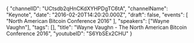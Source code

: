 {
    "channelID": "UCtsdb2qHnCKdXYHPDgTC6tA",
    "channelName": "Keynote",
    "date": "2016-02-20T14:20:20.000Z",
    "draft": false,
    "events": [
        "North American Bitcoin Conference 2016"
    ],
    "speakers": ["Wayne Vaughn"],
    "tags": [],
    "title": "Wayne Vaughn - The North American Bitcoin Conference 2016",
    "youtubeID": "S6YbSEx2CHU"
}
